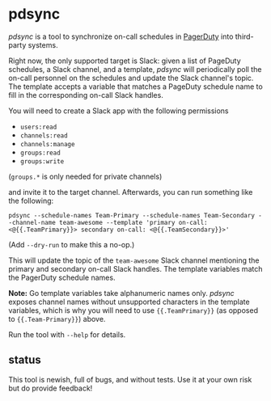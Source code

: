 # pdsync

_pdsync_ is a tool to synchronize on-call schedules in [PagerDuty](https://www.pagerduty.com/) into third-party systems.

Right now, the only supported target is Slack: given a list of PageDuty schedules, a Slack channel, and a template, _pdsync_ will periodically poll the on-call personnel on the schedules and update the Slack channel's topic. The template accepts a variable that matches a PageDuty schedule name to fill in the corresponding on-call Slack handles.

You will need to create a Slack app with the following permissions

- `users:read`
- `channels:read`
- `channels:manage`
- `groups:read`
- `groups:write`

(`groups.*` is only needed for private channels)

and invite it to the target channel. Afterwards, you can run something like the following:

```shell
pdsync --schedule-names Team-Primary --schedule-names Team-Secondary --channel-name team-awesome --template 'primary on-call: <@{{.TeamPrimary}}> secondary on-call: <@{{.TeamSecondary}}>'
```

(Add `--dry-run` to make this a no-op.)

This will update the topic of the `team-awesome` Slack channel mentioning the primary and secondary on-call Slack handles. The template variables match the PagerDuty schedule names.

**Note:** Go template variables take alphanumeric names only. _pdsync_ exposes channel names without unsupported characters in the template variables, which is why you will need to use `{{.TeamPrimary}}` (as opposed to `{{.Team-Primary}}`) above.

Run the tool with `--help` for details.

## status

This tool is newish, full of bugs, and without tests. Use it at your own risk but do provide feedback!
